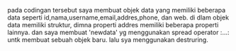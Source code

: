 pada codingan tersebut saya membuat objek data yang memiliki beberapa data seperti id,nama,username,email,addres,phone, dan web.
di dlam objek data memiliki struktur, dimna properti addres memiliki beberapa properti lainnya.
dan saya membuat 'newdata' yg menggunakan spread operator :...: untk membuat sebuah objek baru.
lalu sya menggunakan destruring.